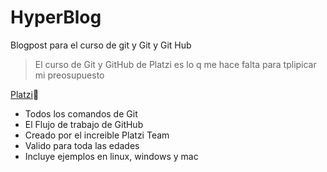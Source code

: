 # HyperBlog
Blogpost para el curso de git y Git y Git Hub
>  El curso de Git y GitHub de Platzi es lo q me hace falta para tplipicar mi preosupuesto

[Platzi](https://platzi.com/home "Platzi"):green_heart:
- Todos los comandos de Git
- El Flujo de trabajo de GitHub
- Creado por el increible Platzi Team
- Valido para toda las edades
- Incluye ejemplos en linux, windows y mac